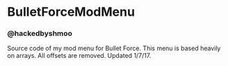 # BulletForceModMenu
### @hackedbyshmoo
Source code of my mod menu for Bullet Force. This menu is based heavily on arrays. All offsets are removed. Updated 1/7/17.
